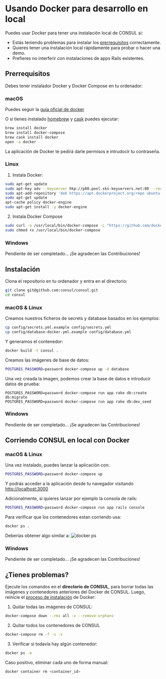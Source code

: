 # Usando Docker para desarrollo en local

Puedes usar Docker para tener una instalación local de CONSUL si:

- Estás teniendo problemas para instalar los [prerrequisitos](prerequisites.md) correctamente.
- Quieres tener una instalación local rápidamente para probar o hacer una demo.
- Prefieres no interferir con instalaciones de apps Rails existentes.

## Prerrequisitos

Debes tener instalador Docker y Docker Compose en tu ordenador:

### macOS

Puedes seguir la [guía oficial de docker](https://docs.docker.com/docker-for-mac/install/)

O si tienes instalado [homebrew](http://brew.sh) y [cask](https://caskroom.github.io/) puedes ejecutar:

```bash
brew install docker
brew install docker-compose
brew cask install docker
open -a docker
```

La aplicación de Docker te pedirá darle permisos e intrudocir tu contraseña.

### Linux

1. Instala Docker:

```bash
sudo apt-get update
sudo apt-key adv --keyserver hkp://p80.pool.sks-keyservers.net:80 --recv-keys 58118E89F3A912897C070ADBF76221572C52609D
sudo apt-add-repository 'deb https://apt.dockerproject.org/repo ubuntu-xenial main'
sudo apt-get update
apt-cache policy docker-engine
sudo apt-get install -y docker-engine
```

2. Instala Docker Compose

```bash
sudo curl -o /usr/local/bin/docker-compose -L "https://github.com/docker/compose/releases/download/1.15.0/docker-compose-$(uname -s)-$(uname -m)"
sudo chmod +x /usr/local/bin/docker-compose
```

### Windows

Pendiente de ser completado... ¡Se agradecen las Contribuciones!

## Instalación

Clona el repositorio en tu ordenador y entra en el directorio:

```bash
git clone git@github.com:consul/consul.git
cd consul
```

### macOS & Linux

Creamos nuestros ficheros de secrets y database basados en los ejemplos:

```bash
cp config/secrets.yml.example config/secrets.yml
cp config/database-docker.yml.example config/database.yml
```

Y generamos el contenedor:

```bash
docker build -t consul .
```

Creamos las imágenes de base de datos:

```bash
POSTGRES_PASSWORD=password docker-compose up -d database
```

Una vez creada la imagen, podemos crear la base de datos e introducir datos de prueba:

```
POSTGRES_PASSWORD=password docker-compose run app rake db:create db:migrate
POSTGRES_PASSWORD=password docker-compose run app rake db:dev_seed
```

### Windows

Pendiente de ser completado... ¡Se agradecen las Contribuciones!

## Corriendo CONSUL en local con Docker

### macOS & Linux

Una vez instalado, puedes lanzar la aplicación con:

```bash
POSTGRES_PASSWORD=password docker-compose up
```

Y podrás acceder a la aplicación desde tu navegador visitando [http://localhost:3000](http://localhost:3000)

Adicionalmente, si quieres lanzar por ejemplo la consola de rails:

```bash
POSTGRES_PASSWORD=password docker-compose run app rails console
```

Para verificar que los contenedores estan corriendo usa:

```bash
docker ps .
```

Deberías obtener algo similar a:
![docker ps](https://i.imgur.com/ASvzXrd.png)

### Windows

Pendiente de ser completado... ¡Se agradecen las Contribuciones!

## ¿Tienes problemas?

Ejecute los comandos en el **directorio de CONSUL**, para borrar todas las imágenes y contenedores anteriores del Docker de CONSUL. Luego, reinicie el [proceso de instalación](#instalacion) de Docker:

1. Quitar todas las imágenes de CONSUL:

```bash
docker-compose down --rmi all -v --remove-orphans
```

2. Quitar todos los contenedores de CONSUL

```bash
docker-compose rm -f -s -v
```

3. Verificar si todavía hay algún contenedor:

```bash
docker ps -a
```

Caso positivo, eliminar cada uno de forma manual:

```bash
docker container rm <container_id>
```
